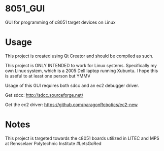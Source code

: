 # 8051_GUI
GUI for programming of c8051 target devices on Linux

# Usage
This project is created using Qt Creator and should be compiled as such.

This project is ONLY INTENDED to work for Linux systems. Specifically my own Linux system, which is a 2005 Dell laptop running Xubuntu. I hope this is useful to at least one person but YMMV

Usage of this GUI requires both sdcc and an ec2 debugger driver.

Get sdcc: http://sdcc.sourceforge.net/

Get the ec2 driver: https://github.com/paragonRobotics/ec2-new

# Notes
This project is targeted towards the c8051 boards utilized in LITEC and MPS at Rensselaer Polytechnic Institute #LetsGoRed

